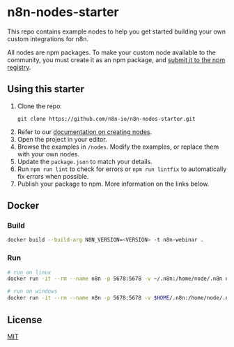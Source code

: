 # n8n-nodes-starter

This repo contains example nodes to help you get started building your own custom integrations for n8n.

All nodes are npm packages. To make your custom node available to the community, you must create it as an npm package, and [submit it to the npm registry](https://docs.npmjs.com/packages-and-modules/contributing-packages-to-the-registry).

## Using this starter

1. Clone the repo:
    ```
    git clone https://github.com/n8n-io/n8n-nodes-starter.git
    ```
2. Refer to our [documentation on creating nodes](https://docs.n8n.io/integrations/creating-nodes/).
3. Open the project in your editor.
4. Browse the examples in `/nodes`. Modify the examples, or replace them with your own nodes.
5. Update the `package.json` to match your details.
6. Run `npm run lint` to check for errors or `npm run lintfix` to automatically fix errors when possible.
7. Publish your package to npm. More information on the links below.

## Docker

### Build

```bash
docker build --build-arg N8N_VERSION=<VERSION> -t n8n-webinar .
```

### Run

```bash
# run on linux
docker run -it --rm --name n8n -p 5678:5678 -v ~/.n8n:/home/node/.n8n n8n-webinar

# run on windows
docker run -it --rm --name n8n -p 5678:5678 -v $HOME/.n8n:/home/node/.n8n n8n-webinar
```

## License

[MIT](https://github.com/n8n-io/n8n-nodes-starter/blob/master/LICENSE.md)

